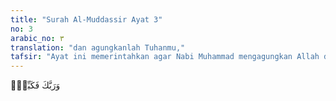 ```yaml
---
title: "Surah Al-Muddassir Ayat 3"
no: 3
arabic_no: ٣
translation: "dan agungkanlah Tuhanmu,"
tafsir: "Ayat ini memerintahkan agar Nabi Muhammad mengagungkan Allah dengan bertakbir dan menyerahkan segala urusan kepada kehendak-Nya. Beliau dilarang mencari pertolongan selain kepada-Nya.\n\nMengagungkan Allah dengan segenap jiwa dan raga tentu menumbuhkan kepribadian yang tangguh dan tidak mudah goyah. Sebab, manusia yang beriman memandang bahwa tidak ada yang ditakuti selain Allah. Sikap ini perlu dihayati oleh seorang dai (juru dakwah) yang tugasnya sehari-hari mengajak manusia ke jalan Allah.\n\nAyat ini juga mengandung arti bahwa Nabi Muhammad diperintahkan supaya bertakbir yaitu membesarkan nama Tuhan-Nya, melebihi dari segala sesuatu yang ada. Sebab setelah manusia mengenal pencipta alam dan dirinya sendiri serta yakin bahwa pencipta itu memang ada, maka hendaklah dia membersihkan zat-Nya dari segala tandingan-Nya. Bila tidak demikian, orang musyrik pun mengagungkan nama tuhan mereka, akan tetapi keagungan yang berserikat dengan zat-zat lain.\n\nMembesarkan Allah berarti mengagungkan-Nya dalam ucapan dan perbuatan, menyerahkan segala urusan hanya kepada-Nya, beribadah dan membersihkan zat-Nya dari segala yang dipersekutukan dengan-Nya, dan menggantungkan harapan kepada-Nya saja. Kalau unsur-unsur yang demikian dipenuhi dalam membesarkan Allah, barulah sempurna penghayatan iman bagi seorang mukmin."
---
```

وَرَبَّكَ فَكَبِّرْۖ